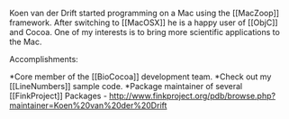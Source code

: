  

Koen van der Drift started programming on a Mac using the [[MacZoop]] framework. After switching to [[MacOSX]] he is a happy user of [[ObjC]] and Cocoa. One of my interests is to bring more scientific applications to the Mac.


Accomplishments:

*Core member of the [[BioCocoa]] development team.
*Check out my [[LineNumbers]] sample code.
*Package maintainer of several [[FinkProject]] Packages - http://www.finkproject.org/pdb/browse.php?maintainer=Koen%20van%20der%20Drift